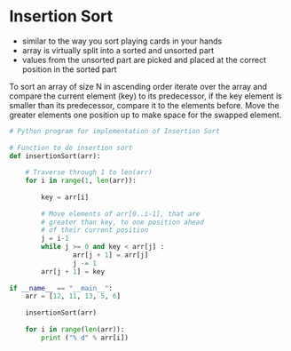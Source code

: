 # Insertion Sort

- similar to the way you sort playing cards in your hands
- array is virtually split into a sorted and unsorted part
- values from the unsorted part are picked and placed at the correct position in the sorted part

To sort an array of size N in ascending order iterate over the array and compare the 
current element (key) to its predecessor, if the key element is smaller than its 
predecessor, compare it to the elements before.  Move the greater elements one position
up to make space for the swapped element.

```Python
# Python program for implementation of Insertion Sort
 
# Function to do insertion sort
def insertionSort(arr):
 
    # Traverse through 1 to len(arr)
    for i in range(1, len(arr)):
 
        key = arr[i]
 
        # Move elements of arr[0..i-1], that are
        # greater than key, to one position ahead
        # of their current position
        j = i-1
        while j >= 0 and key < arr[j] :
                arr[j + 1] = arr[j]
                j -= 1
        arr[j + 1] = key
        
if __name__ == "__main__":
    arr = [12, 11, 13, 5, 6]
    
    insertionSort(arr)
    
    for i in range(len(arr)):
        print ("% d" % arr[i])
```